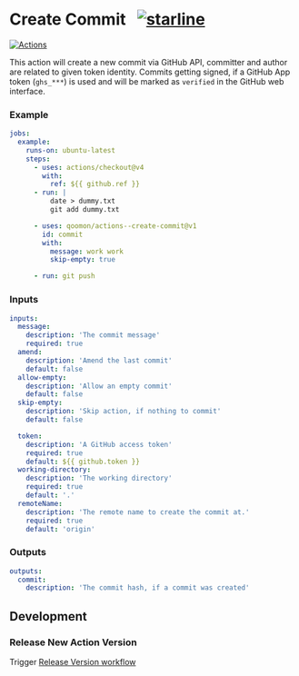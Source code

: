 # Create Commit &nbsp; [![starline](https://starlines.qoo.monster/assets/qoomon/actions--create-commit)](https://github.com/qoomon/starline)
[![Actions](https://img.shields.io/badge/qoomon-GitHub%20Actions-blue)](https://github.com/qoomon/actions)

This action will create a new commit via GitHub API, committer and author are related to given token identity.
Commits getting signed, if a GitHub App token (`ghs_***`) is used and will be marked as `verified` in the GitHub web interface.

### Example

```yaml
jobs:
  example:
    runs-on: ubuntu-latest
    steps:
      - uses: actions/checkout@v4
        with:
          ref: ${{ github.ref }}
      - run: |
          date > dummy.txt
          git add dummy.txt

      - uses: qoomon/actions--create-commit@v1
        id: commit
        with:
          message: work work
          skip-empty: true

      - run: git push
```

### Inputs

```yaml
inputs:
  message:
    description: 'The commit message'
    required: true
  amend:
    description: 'Amend the last commit'
    default: false
  allow-empty:
    description: 'Allow an empty commit'
    default: false
  skip-empty:
    description: 'Skip action, if nothing to commit'
    default: false

  token:
    description: 'A GitHub access token'
    required: true
    default: ${{ github.token }}
  working-directory:
    description: 'The working directory'
    required: true
    default: '.'
  remoteName:
    description: 'The remote name to create the commit at.'
    required: true
    default: 'origin'
```

### Outputs

```yaml
outputs:
  commit:
    description: 'The commit hash, if a commit was created'
```

## Development

### Release New Action Version

Trigger [Release Version workflow](/actions/workflows/action-release.yaml)
